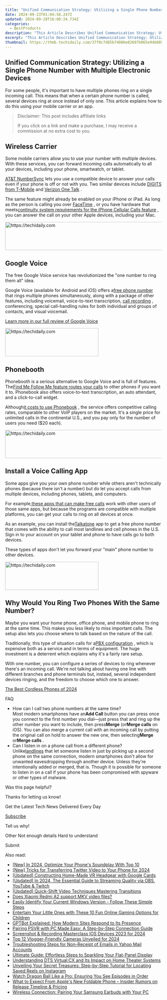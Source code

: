 ```yaml
---
title: "Unified Communication Strategy: Utilizing a Single Phone Number with Multiple Electronic Devices"
date: 2024-09-23T01:04:58.247Z
updated: 2024-09-28T16:00:24.734Z
categories:
  - BestProducts
description: "This Article Describes Unified Communication Strategy: Utilizing a Single Phone Number with Multiple Electronic Devices"
excerpt: "This Article Describes Unified Communication Strategy: Utilizing a Single Phone Number with Multiple Electronic Devices"
thumbnail: https://thmb.techidaily.com/37f0c7d85b74086e02697b065e94b8850d62fdad30482eb61cfe64caa3b5caa7.jpg
---
```


## Unified Communication Strategy: Utilizing a Single Phone Number with Multiple Electronic Devices
 For some people, it's important to have multiple phones ring on a single incoming call. This means that when a certain phone number is called, several devices ring at once instead of only one. This article explains how to do this using your mobile carrier or an app.

>  Disclaimer: This post includes affiliate links
>
>  If you click on a link and make a purchase, I may receive a commission at no extra cost to you.
>

## Wireless Carrier

 Some mobile carriers allow you to use your number with multiple devices. With these services, you can forward incoming calls automatically to all your devices, including your phone, smartwatch, or tablet.

[AT&T NumberSync](https://www.att.com/features/numbersync/) lets you use a compatible device to answer your calls even if your phone is off or not with you. Two similar devices include [DIGITS from T-Mobile](https://digits.t-mobile.com/) and [Verizon One Talk](https://www.verizon.com/support/one-talk/) .

 The same feature might already be enabled on your iPhone or iPad. As long as the person is calling you over [FaceTime](https://www.lifewire.com/facetime-on-iphone-ipod-touch-2000760) , or you have hardware that meets[continuity system requirements for the iPhone Cellular Calls feature](https://support.apple.com/en-us/102405) , you can answer the call on your other Apple devices, including your Mac.

<!-- affiliate ads begin -->
<a href="https://aligracehair.sjv.io/c/5597632/1915830/19272" target="_top" id="1915830">
  <img src="//a.impactradius-go.com/display-ad/19272-1915830" border="0" alt="https://techidaily.com" width="728" height="90"/>
</a>
<img height="0" width="0" src="https://aligracehair.sjv.io/i/5597632/1915830/19272" style="position:absolute;visibility:hidden;" border="0" />
<!-- affiliate ads end -->

## Google Voice

 The free Google Voice service has revolutionized the "one number to ring them all" idea.

 Google Voice (available for Android and iOS) offers a[free phone number](https://www.lifewire.com/how-to-get-free-phone-number-3426654) that rings multiple phones simultaneously, along with a package of other features, including voicemail, voice-to-text transcription, [call recording](https://www.lifewire.com/how-to-record-call-with-google-voice-3426756) , conferencing, special call-handling rules for both individual and groups of contacts, and visual voicemail.

[Learn more in our full review of Google Voice](https://www.lifewire.com/google-voice-review-3426683)

<!-- affiliate ads begin -->
<a href="https://aligracehair.sjv.io/c/5597632/2016165/19272" target="_top" id="2016165">
  <img src="//a.impactradius-go.com/display-ad/19272-2016165" border="0" alt="https://techidaily.com" width="300" height="90"/>
</a>
<img height="0" width="0" src="https://aligracehair.sjv.io/i/5597632/2016165/19272" style="position:absolute;visibility:hidden;" border="0" />
<!-- affiliate ads end -->

## Phonebooth

 Phonebooth is a serious alternative to Google Voice and is full of features. The[Find Me Follow Me feature routes your calls](https://phonebooth.com/find-me-follow-me/) to other phones if you want it to. Phonebook also offers voice-to-text transcription, an auto attendant, and a click-to-call widget.

 Although[it costs to use Phonebook](https://phonebooth.com/business-phone-plans/) , the service offers competitive calling rates, comparable to other VoIP players on the market. It's a single price for unlimited calls in the continental U.S., and you pay only for the number of users you need ($20 each).

<!-- affiliate ads begin -->
<a href="https://appsumo.8odi.net/c/5597632/2049363/7443" target="_top" id="2049363">
  <img src="//a.impactradius-go.com/display-ad/7443-2049363" border="0" alt="https://techidaily.com" width="728" height="90"/>
</a>
<img height="0" width="0" src="https://appsumo.8odi.net/i/5597632/2049363/7443" style="position:absolute;visibility:hidden;" border="0" />
<!-- affiliate ads end -->

## Install a Voice Calling App

 Some apps give you your own phone number while others aren't technically phones (because there isn't a number) but do let you accept calls from multiple devices, including phones, tablets, and computers.

 For example,[these apps that can make free calls](https://www.lifewire.com/free-internet-phone-calls-1356646) work with other users of those same apps, but because the programs are compatible with multiple platforms, you can get your calls to ring on all devices at once.

 As an example, you can install the[Talkatone](https://www.talkatone.com/) app to get a free phone number that comes with the ability to call most landlines and cell phones in the U.S. Sign in to your account on your tablet and phone to have calls go to both devices.

 These types of apps don't let you forward your "main" phone number to other devices.

<!-- affiliate ads begin -->
<a href="https://aligracehair.sjv.io/c/5597632/1868495/19272" target="_top" id="1868495">
  <img src="//a.impactradius-go.com/display-ad/19272-1868495" border="0" alt="https://techidaily.com" width="300" height="90"/>
</a>
<img height="0" width="0" src="https://aligracehair.sjv.io/i/5597632/1868495/19272" style="position:absolute;visibility:hidden;" border="0" />
<!-- affiliate ads end -->

## Why Would You Ring Two Phones With the Same Number?

 Maybe you want your home phone, office phone, and mobile phone to ring at the same time. This makes you less likely to miss important calls. The setup also lets you choose where to talk based on the nature of the call.

 Traditionally, this type of situation calls for a[PBX configuration](https://www.lifewire.com/what-is-a-pbx-phone-system-3426315) , which is expensive both as a service and in terms of equipment. The huge investment is a deterrent which explains why it's a fairly rare setup.

 With one number, you can configure a series of devices to ring whenever there's an incoming call. We're not talking about having one line with different branches and phone terminals but, instead, several independent devices ringing, and the freedom to choose which one to answer.

[The Best Cordless Phones of 2024](https://www.lifewire.com/best-cordless-phones-to-buy-4064601)

 FAQ

* How can I call two phone numbers at the same time?  
 Most modern smartphones have an**Add Call** button you can press once you connect to the first number you dial—just press that and ring up the other number you want to include, then press**Merge** (or**Merge calls** on iOS). You can also merge a current call with an incoming call by putting the original call on hold to answer the new one, then selecting**Merge** or**Merge calls** .
* Can I listen in on a phone call from a different phone?  
 Unlike[landlines](https://www.lifewire.com/are-you-calls-secure-on-landline-or-voip-3426537) that let someone listen in just by picking up a second phone on the same connection, modern smartphones don't allow for unwanted eavesdropping through another device. Unless they're intentionally added or merged, that is. Though it is possible for someone to listen in on a call if your phone has been compromised with spyware or other types of malware.

Was this page helpful?

Thanks for letting us know!

 Get the Latest Tech News Delivered Every Day

[Subscribe](https://www.lifewire.com/#)

Tell us why!

 Other  Not enough details  Hard to understand

 Submit

<ins class="adsbygoogle"
     style="display:block"
     data-ad-format="autorelaxed"
     data-ad-client="ca-pub-7571918770474297"
     data-ad-slot="1223367746"></ins>

<ins class="adsbygoogle"
     style="display:block"
     data-ad-client="ca-pub-7571918770474297"
     data-ad-slot="8358498916"
     data-ad-format="auto"
     data-full-width-responsive="true"></ins>

<span class="atpl-alsoreadstyle">Also read:</span>
<div><ul>
<li><a href="https://fox-glue.techidaily.com/new-in-2024-optimize-your-phones-soundplay-with-top-10/"><u>[New] In 2024, Optimize Your Phone's Soundplay With Top 10</u></a></li>
<li><a href="https://twitter-videos.techidaily.com/new-tricks-for-transferring-twitter-video-to-your-phone-for-2024/"><u>[New] Tricks for Transferring Twitter Video to Your Phone for 2024</u></a></li>
<li><a href="https://extra-hints.techidaily.com/updated-constructing-home-made-vr-headgear-with-google-cards/"><u>[Updated] Constructing Home-Made VR Headgear with Google Cards</u></a></li>
<li><a href="https://video-capture.techidaily.com/updated-in-2024-the-essential-guide-to-streaming-quality-via-obs-youtube-and-twitch/"><u>[Updated] In 2024, The Essential Guide to Streaming Quality via OBS, YouTube & Twitch</u></a></li>
<li><a href="https://screen-activity-recording.techidaily.com/updated-quick-shift-video-techniques-mastering-transitions/"><u>[Updated] Quick-Shift Video Techniques Mastering Transitions</u></a></li>
<li><a href="https://phone-solutions.techidaily.com/does-xiaomi-redmi-a2-support-mkv-video-files-by-aiseesoft-video-converter-play-mkv-on-android/"><u>Does Xiaomi Redmi A2 support MKV video files?</u></a></li>
<li><a href="https://tech-haven.techidaily.com/easily-identify-your-current-windows-version-follow-these-simple-steps/"><u>Easily Identify Your Current Windows Version - Follow These Simple Steps</u></a></li>
<li><a href="https://techtrends.techidaily.com/entertain-your-little-ones-with-these-10-fun-online-gaming-options-for-children/"><u>Entertain Your Little Ones with These 10 Fun Online Gaming Options for Children</u></a></li>
<li><a href="https://tech-revival.techidaily.com/gptbot-explained-how-modern-sites-respond-to-its-presence/"><u>GPTBot Explained: How Modern Sites Respond to Its Presence</u></a></li>
<li><a href="https://techtrends.techidaily.com/pairing-psvr-with-pc-made-easy-a-step-by-step-connection-guide/"><u>Pairing PSVR with PC Made Easy: A Step-by-Step Connection Guide</u></a></li>
<li><a href="https://screen-capture.techidaily.com/screenshot-and-recording-masterclass-ios-devices-2023-for-2024/"><u>Screenshot & Recording Masterclass IOS Devices 2023 for 2024</u></a></li>
<li><a href="https://facebook-video-share.techidaily.com/top-12-vlogger-friendly-cameras-unveiled-for-2024/"><u>Top 12 Vlogger-Friendly Cameras Unveiled for 2024</u></a></li>
<li><a href="https://techtrends.techidaily.com/troubleshooting-steps-for-non-receipt-of-emails-in-yahoo-mail-accounts/"><u>Troubleshooting Steps for Non-Receipt of Emails in Yahoo Mail Accounts</u></a></li>
<li><a href="https://techtrends.techidaily.com/ultimate-guide-effortless-steps-to-sparkling-your-flat-panel-display/"><u>Ultimate Guide: Effortless Steps to Sparkling Your Flat-Panel Display</u></a></li>
<li><a href="https://techtrends.techidaily.com/understanding-dts-virtualcx-and-its-impact-on-home-theater-systems/"><u>Understanding DTS Virtual:CX and Its Impact on Home Theater Systems</u></a></li>
<li><a href="https://techtrends.techidaily.com/unveiling-your-secret-treasures-step-by-step-tutorial-for-locating-saved-reels-on-instagram/"><u>Unveiling Your Secret Treasures: Step-by-Step Tutorial for Locating Saved Reels on Instagram</u></a></li>
<li><a href="https://techtrends.techidaily.com/watch-dragon-ball-like-a-pro-ensuring-you-see-episodes-in-order/"><u>Watch Dragon Ball Like a Pro: Ensuring You See Episodes in Order</u></a></li>
<li><a href="https://techtrends.techidaily.com/what-to-expect-from-apples-new-foldable-phone-insider-rumors-on-release-timeline-and-pricing/"><u>What to Expect From Apple's New Foldable Phone – Insider Rumors on Release Timeline & Pricing</u></a></li>
<li><a href="https://techtrends.techidaily.com/wireless-connection-pairing-your-samsung-earbuds-with-your-pc/"><u>Wireless Connection: Pairing Your Samsung Earbuds with Your PC</u></a></li>
</ul></div>

